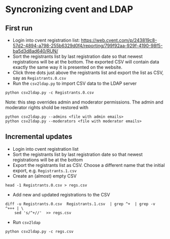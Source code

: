 # Syncronizing cvent and LDAP

## First run
* Login into cvent registration list:
  https://web.cvent.com/p/243819c8-57d2-4894-a798-255b6329d0f4/reporting/799f92aa-929f-4190-98f5-ba5d3d8ad640/RUN/
* Sort the registrants list by last registration date so that newest registrations will be at the bottom. The exported CSV will contain data exactly the same way it is presented on the website.
* Click three dots just above the registrants list and export the list as CSV, say as `Registrants.0.csv`
* Run the `csv2ldap.py` to import CSV data to the LDAP server

```
python csv2ldap.py -c Registrants.0.csv
```

Note: this step overrides admin and moderator permissions. The admin and moderator rights shold be restored with

```
python csv2ldap.py --admins <file with admin emails>
python csv2ldap.py --moderators <file with moderator emails>
```

## Incremental updates
* Login into cvent registration list
* Sort the registrants list by last registration date so that newest registrations will be at the bottom
* Export the registrants list as CSV. Choose a different name that the initial export, e.g. `Registrants.1.csv`
* Create an (almost) empty CSV

```
head -1 Registrants.0.csv > regs.csv
```

* Add new and updated registrations to the CSV

```
diff -u Registrants.0.csv  Registrants.1.csv  | grep ^+  | grep -v ^+++ | \
	sed 's/^+//'  >> regs.csv
```

* Run `csv2ldap`

```
python csv2ldap.py -c regs.csv
```
